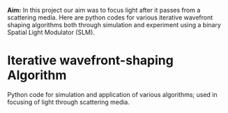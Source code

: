  **Aim:**
In this project our aim was to focus light after it passes from a scattering media. Here are python codes for various iterative wavefront shaping algorithms both through simulation and experiment using a binary Spatial Light Modulator (SLM).
# Iterative wavefront-shaping Algorithm
Python code for simulation and application of various algorithms; used in focusing of light through scattering media. 
